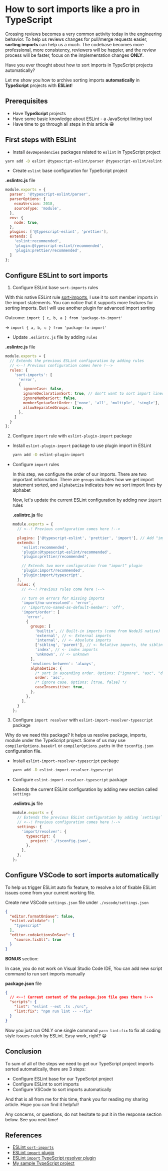 # How to sort imports like a pro in TypeScript

Crossing reviews becomes a very common activity today in the engineering behavior. To help us reviews changes for pull/merge requests easier, **sorting imports** can help us a much. 
The codebase becomes more professional, more consistency, reviewers will be happier, and the review process will be faster, focus on the implementation changes **ONLY**.

Have you ever thought about how to sort imports in TypeScript projects automatically?

Let me show you how to archive sorting imports **automatically** in **TypeScript** projects with **ESLint**!


## Prerequisites

- Have **TypeScript** projects
- Have some basic knowledge about ESLint - a JavaScript linting tool
- Have time to go through all steps in this article 😀

## First steps with ESLint

- Install `devDependencies` packages related to `eslint` in TypeScript project

```sh
yarn add -D eslint @typescript-eslint/parser @typescript-eslint/eslint-plugin prettier eslint-config-prettier eslint-plugin-prettier
```

- Create `eslint` base configuration for TypeScript project

**.eslintrc.js** file

```javascript
module.exports = {
  parser: '@typescript-eslint/parser',
  parserOptions: {
    ecmaVersion: 2018,
    sourceType: 'module',
  },
  env: {
    node: true,
  },
  plugins: ['@typescript-eslint', 'prettier'],
  extends: [
    'eslint:recommended',
    'plugin:@typescript-eslint/recommended',
    'plugin:prettier/recommended',
  ]
};
```

## Configure ESLint to sort imports

  1. Configure ESLint base `sort-imports` rules

  With this native ESLint rule [sort-imports](https://eslint.org/docs/rules/sort-imports), I use it to sort member imports in the import statements. You can notice that it supports more features for sorting imports.
  But I will use another plugin for advanced import sorting

  Outcome: 
  `import { c, b, a } from 'package-to-import'` 
  
  => `import { a, b, c } from 'package-to-import'`


  - Update `.eslintrc.js` file by adding `rules`

  **.eslintrc.js** file

  ```javascript
  module.exports = {
    // Extends the previous ESLint configuration by adding rules
    // <--! Previous configuration comes here !-->
    rules: {
      'sort-imports': [
        'error',
        {
          ignoreCase: false,
          ignoreDeclarationSort: true, // don"t want to sort import lines, use eslint-plugin-import instead
          ignoreMemberSort: false,
          memberSyntaxSortOrder: ['none', 'all', 'multiple', 'single'],
          allowSeparatedGroups: true,
        },
      ]
    }
  };
  ```

  2. Configure `import` rule with `eslint-plugin-import` package

 - Install `eslint-plugin-import` package to use plugin import in ESLint

   ```sh
   yarn add -D eslint-plugin-import
   ```

 - Configure `import` rules

   In this step, we configure the order of our imports. There are two important information. There are `groups` indicates how we get import statement sorted, and `alphabetize` indicates how we sort import lines by alphabet

   Now, let's update the current ESLint configuration by adding new `import` rules

   **.eslintrc.js** file

   ```javascript
   module.exports = {
     // <--! Previous configuration comes here !-->

     plugins: ['@typescript-eslint', 'prettier', 'import'], // Add "import" plugin
     extends: [
       'eslint:recommended',
       'plugin:@typescript-eslint/recommended',
       'plugin:prettier/recommended',

       // Extends two more configuration from "import" plugin
       'plugin:import/recommended',
       'plugin:import/typescript',
     ],
     rules: {
       // <--! Previous rules come here !-->

       // turn on errors for missing imports
       'import/no-unresolved': 'error',
       // 'import/no-named-as-default-member': 'off',
       'import/order': [
         'error',
         {
           groups: [
             'builtin', // Built-in imports (come from NodeJS native) go first
             'external', // <- External imports
             'internal', // <- Absolute imports
             ['sibling', 'parent'], // <- Relative imports, the sibling and parent types they can be mingled together
             'index', // <- index imports
             'unknown', // <- unknown
           ],
           'newlines-between': 'always',
           alphabetize: {
             /* sort in ascending order. Options: ["ignore", "asc", "desc"] */
             order: 'asc',
             /* ignore case. Options: [true, false] */
             caseInsensitive: true,
           },
         },
       ],
     }
   };
   ```

  3. Configure `import resolver` with `eslint-import-resolver-typescript` package

  Why do we need this package? It helps us resolve package, imports, module under the TypeScript project. Some of us may use `compilerOptions.baseUrl` or `compilerOptions.paths` in the `tsconfig.json` configuration file.

  - Install `eslint-import-resolver-typescript` package

    ```sh
    yarn add -D eslint-import-resolver-typescript
    ```

  - Configure `eslint-import-resolver-typescript` package

    Extends the current ESLint configuration by adding new section called `settings`

    **.eslintrc.js** file

    ```javascript
    module.exports = {
      // Extends the previous ESLint configuration by adding `settings`
      // <--! Previous configuration comes here !-->
      settings: {
        'import/resolver': {
          typescript: {
            project: './tsconfig.json',
          },
        },
      },
    };
    ```

## Configure VSCode to sort imports automatically

To help us trigger ESLint auto fix feature, to resolve a lot of fixable ESLint issues come from your current working file.

Create new VSCode `settings.json` file under `./vscode/settings.json`

```json
{
  "editor.formatOnSave": false,
  "eslint.validate": [
    "typescript"
  ],
  "editor.codeActionsOnSave": {
    "source.fixAll": true
  }
}
```

**BONUS** section:

In case, you do not work on Visual Studio Code IDE,
You can add new script command to run sort imports manually

**package.json** file
```json
{
  // <--! Current content of the package.json file goes there !-->
  "scripts": {
    "lint": "eslint --ext .ts ./src",
    "lint:fix": "npm run lint -- --fix"
  }
}
```

Now you just run ONLY one single command `yarn lint:fix` to fix all coding style issues catch by ESLint. Easy work, right? 😁

## Conclusion

To sum of all of the steps we need to get our TypeScript project imports sorted automatically, there are 3 steps:

- Configure ESLint base for our TypeScript project
- Configure ESLint to sort imports
- Configure VSCode to sort imports automatically

And that is all from me for this time, thank you for reading my sharing article. Hope you can find it helpful!

Any concerns, or questions, do not hesitate to put it in the response section below.
See you next time!

## References

- [ESLint `sort-imports`](https://eslint.org/docs/rules/sort-imports)
- [ESLint `import` plugin](https://github.com/import-js/eslint-plugin-import)
- [ESLint `import` TypeScript resolver plugin](https://github.com/alexgorbatchev/eslint-import-resolver-typescript)
- [My sample TypeScript project](https://github.com/phatnguyenuit/sample-typescript)